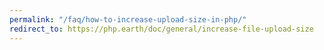 ```yaml
---
permalink: "/faq/how-to-increase-upload-size-in-php/"
redirect_to: https://php.earth/doc/general/increase-file-upload-size
---
```

